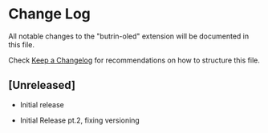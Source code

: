 # Change Log

All notable changes to the "butrin-oled" extension will be documented in this file.

Check [Keep a Changelog](http://keepachangelog.com/) for recommendations on how to structure this file.

## [Unreleased]

- Initial release


- Initial Release pt.2, fixing versioning